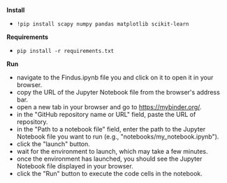 

**Install**
 - `!pip install scapy numpy pandas matplotlib scikit-learn`

 **Requirements**
 - `pip install -r requirements.txt`

**Run**
- navigate to the Findus.ipynb file you and click on it to open it in your browser.
- copy the URL of the Jupyter Notebook file from the browser's address bar.
- open a new tab in your browser and go to https://mybinder.org/.
- in the "GitHub repository name or URL" field, paste the URL of repository.
- in the "Path to a notebook file" field, enter the path to the Jupyter Notebook file you want to run 
(e.g., "notebooks/my_notebook.ipynb").
- click the "launch" button.
- wait for the environment to launch, which may take a few minutes.
- once the environment has launched, you should see the Jupyter Notebook file displayed in your browser.
- click the "Run" button to execute the code cells in the notebook.

